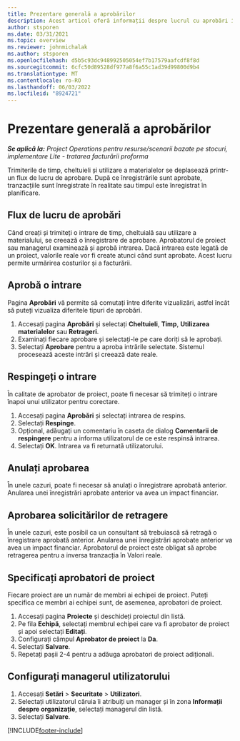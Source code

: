```yaml
---
title: Prezentare generală a aprobărilor
description: Acest articol oferă informații despre lucrul cu aprobări în Operațiuni de proiect.
author: stsporen
ms.date: 03/31/2021
ms.topic: overview
ms.reviewer: johnmichalak
ms.author: stsporen
ms.openlocfilehash: d5b5c93dc948992505054ef7b17579aafcdf8f8d
ms.sourcegitcommit: 6cfc50d89528df977a8f6a55c1ad39d99800d9b4
ms.translationtype: MT
ms.contentlocale: ro-RO
ms.lasthandoff: 06/03/2022
ms.locfileid: "8924721"
---
```

# <a name="approvals-overview"></a>Prezentare generală a aprobărilor

_**Se aplică la:** Project Operations pentru resurse/scenarii bazate pe stocuri, implementare Lite - tratarea facturării proforma_

Trimiterile de timp, cheltuieli și utilizare a materialelor se deplasează printr-un flux de lucru de aprobare. După ce înregistrările sunt aprobate, tranzacțiile sunt înregistrate în realitate sau timpul este înregistrat în planificare.

## <a name="approvals-workflow"></a>Flux de lucru de aprobări
Când creați și trimiteți o intrare de timp, cheltuială sau utilizare a materialului, se creează o înregistrare de aprobare. Aprobatorul de proiect sau managerul examinează și aprobă intrarea. Dacă intrarea este legată de un proiect, valorile reale vor fi create atunci când sunt aprobate. Acest lucru permite urmărirea costurilor și a facturării.

## <a name="approve-an-entry"></a>Aprobă o intrare
Pagina **Aprobări** vă permite să comutați între diferite vizualizări, astfel încât să puteți vizualiza diferitele tipuri de aprobări.
  
1. Accesați pagina **Aprobări** și selectați **Cheltuieli**, **Timp**, **Utilizarea materialelor** sau **Retrageri**.
2. Examinați fiecare aprobare și selectați-le pe care doriți să le aprobați.
3. Selectați **Aprobare** pentru a aproba intrările selectate.
Sistemul procesează aceste intrări și creează date reale.

## <a name="reject-an-entry"></a>Respingeți o intrare
În calitate de aprobator de proiect, poate fi necesar să trimiteți o intrare înapoi unui utilizator pentru corectare.
  
1. Accesați pagina **Aprobări** și selectați intrarea de respins. 
2. Selectați **Respinge**.
3. Opțional, adăugați un comentariu în caseta de dialog **Comentarii de respingere** pentru a informa utilizatorul de ce este respinsă intrarea.
4. Selectați **OK**. Intrarea va fi returnată utilizatorului.
  
## <a name="cancel-approval"></a>Anulați aprobarea
În unele cazuri, poate fi necesar să anulați o înregistrare aprobată anterior. Anularea unei înregistrări aprobate anterior va avea un impact financiar. 

## <a name="approving-recall-requests"></a>Aprobarea solicitărilor de retragere
În unele cazuri, este posibil ca un consultant să trebuiască să retragă o înregistrare aprobată anterior. Anularea unei înregistrări aprobate anterior va avea un impact financiar. Aprobatorul de proiect este obligat să aprobe retragerea pentru a inversa tranzacția în Valori reale.

## <a name="specify-project-approvers"></a>Specificați aprobatori de proiect
Fiecare proiect are un număr de membri ai echipei de proiect. Puteți specifica ce membri ai echipei sunt, de asemenea, aprobatori de proiect.

1. Accesați pagina **Proiecte** și deschideți proiectul din listă.
2. Pe fila **Echipă**, selectați membrul echipei care va fi aprobator de proiect și apoi selectați **Editați**.
3. Configurați câmpul **Aprobator de proiect** la **Da**.
4. Selectați **Salvare**.
5. Repetați pașii 2-4 pentru a adăuga aprobatori de proiect adiționali.

## <a name="configure-the-users-manager"></a>Configurați managerul utilizatorului

1. Accesați **Setări** > **Securitate** > **Utilizatori**.
2. Selectați utilizatorul căruia îi atribuiți un manager și în zona **Informații despre organizație**, selectați managerul din listă. 
3. Selectați **Salvare**.




[!INCLUDE[footer-include](../includes/footer-banner.md)]
